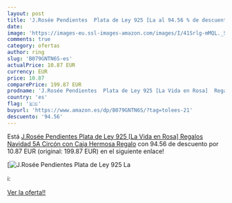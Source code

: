 ```yaml
---
layout: post
title: 'J.Rosée Pendientes  Plata de Ley 925 [La al 94.56 % de descuento'
date: 
image: 'https://images-eu.ssl-images-amazon.com/images/I/41Srlg-mMQL._SL200_.jpg'
comments: true
category: ofertas
author: ring
slug: 'B079GNTN6S-es'
actualPrice: 10.87 EUR
currency: EUR
price: 10.87
comparePrice: 199.87 EUR
prodname: 'J.Rosée Pendientes  Plata de Ley 925 [La Vida en Rosa]  Regalos Navidad  5A Circón con Caja Hermosa Regalo'
country: 'es'
flag: '🇪🇸'
buyurl: 'https://www.amazon.es/dp/B079GNTN6S/?tag=tolees-21'
descuento: '94.56'
---
```


Está [J.Rosée Pendientes  Plata de Ley 925 [La Vida en Rosa]  Regalos Navidad  5A Circón con Caja Hermosa Regalo](https://www.amazon.es/dp/B079GNTN6S/?tag=tolees-21) con 94.56 de descuento por 10.87 EUR (original: 199.87 EUR) en el siguiente enlace!

[![J.Rosée Pendientes  Plata de Ley 925 [La](https://images-eu.ssl-images-amazon.com/images/I/41Srlg-mMQL._SL200_.jpg)](https://www.amazon.es/dp/B079GNTN6S/?tag=tolees-21)

ℹ️:


[Ver la oferta!!](https://www.amazon.es/dp/B079GNTN6S/?tag=tolees-21)
